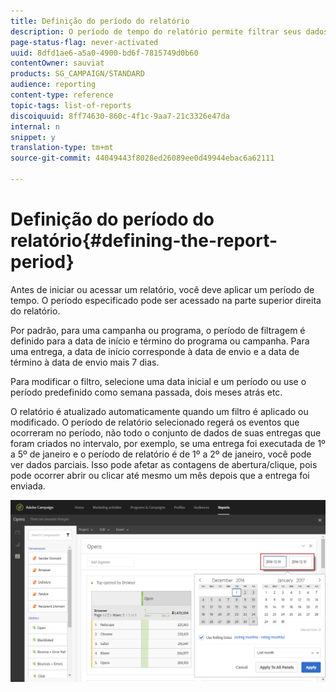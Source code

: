 ```yaml
---
title: Definição do período do relatório
description: O período de tempo do relatório permite filtrar seus dados dependendo das datas escolhidas.
page-status-flag: never-activated
uuid: 8dfd1ae6-a5a0-4900-bd6f-7815749d0b60
contentOwner: sauviat
products: SG_CAMPAIGN/STANDARD
audience: reporting
content-type: reference
topic-tags: list-of-reports
discoiquuid: 8ff74630-860c-4f1c-9aa7-21c3326e47da
internal: n
snippet: y
translation-type: tm+mt
source-git-commit: 44049443f8028ed26089ee0d49944ebac6a62111

---
```



# Definição do período do relatório{#defining-the-report-period}

Antes de iniciar ou acessar um relatório, você deve aplicar um período de tempo. O período especificado pode ser acessado na parte superior direita do relatório.

Por padrão, para uma campanha ou programa, o período de filtragem é definido para a data de início e término do programa ou campanha. Para uma entrega, a data de início corresponde à data de envio e a data de término à data de envio mais 7 dias.

Para modificar o filtro, selecione uma data inicial e um período ou use o período predefinido como semana passada, dois meses atrás etc.

O relatório é atualizado automaticamente quando um filtro é aplicado ou modificado. O período de relatório selecionado regerá os eventos que ocorreram no período, não todo o conjunto de dados de suas entregas que foram criados no intervalo, por exemplo, se uma entrega foi executada de 1º a 5º de janeiro e o período de relatório é de 1º a 2º de janeiro, você pode ver dados parciais. Isso pode afetar as contagens de abertura/clique, pois pode ocorrer abrir ou clicar até mesmo um mês depois que a entrega foi enviada.

![](assets/campaign_reports_5.png)
